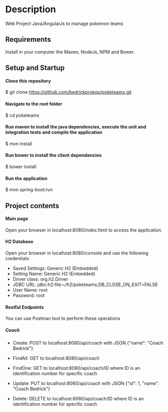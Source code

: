 # Description
Web Project Java/AngularJs to manage pokemon teams

## Requirements
Install in your computer the Maven, NodeJs, NPM and Bower.   

## Setup and Startup
#### Clone this repository 
$ git clone https://github.com/bedrickprokop/poketeams.git

#### Navigate to the root folder
$ cd poketeams

#### Run maven to install the java dependencies, execute the unit and integration tests and compile the application
$ mvn install

#### Run bower to install the client dependencies
$ bower install

#### Run the application
$ mvn spring-boot:run

## Project contents
#### Main page
Open your browser in localhost:8080/index.html to access the application.

#### H2 Database
Open your browser in localhost:8080/console and use the following credentials:

- Saved Settings: Generic H2 (Embedded)
- Setting Name: Generic H2 (Embedded)
- Driver class: org.h2.Driver
- JDBC URL: jdbc:h2:file:~/h2/poketeams;DB_CLOSE_ON_EXIT=FALSE
- User Name: root
- Password: root

#### Restful Endpoints
You can use Postman tool to perform these operations

##### Coach
- Create: POST to localhost:8080/api/coach with JSON {"name": "Coach Bedrick"}

- FindAll: GET to localhost:8080/api/coach

- FindOne: GET to localhost:8080/api/coach/ID where ID is an identification number for specific coach

- Update: PUT to localhost:8080/api/coach with JSON {"id": 1, "name": "Coach Bedrick"}

- Delete: DELETE to localhost:8080/api/coach/ID where ID is an identification number for specific coach
 
